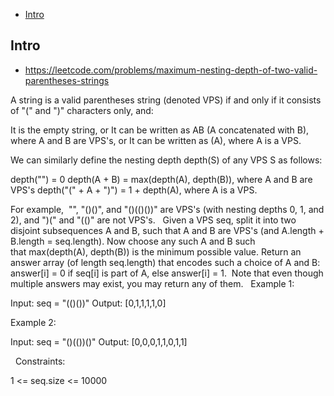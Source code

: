 - [Intro](#intro)

## Intro

- https://leetcode.com/problems/maximum-nesting-depth-of-two-valid-parentheses-strings

A string is a valid parentheses string (denoted VPS) if and only if it consists of "(" and ")" characters only, and:

It is the empty string, or
It can be written as AB (A concatenated with B), where A and B are VPS's, or
It can be written as (A), where A is a VPS.

We can similarly define the nesting depth depth(S) of any VPS S as follows:

depth("") = 0
depth(A + B) = max(depth(A), depth(B)), where A and B are VPS's
depth("(" + A + ")") = 1 + depth(A), where A is a VPS.

For example,  "", "()()", and "()(()())" are VPS's (with nesting depths 0, 1, and 2), and ")(" and "(()" are not VPS's.
 
Given a VPS seq, split it into two disjoint subsequences A and B, such that A and B are VPS's (and A.length + B.length = seq.length).
Now choose any such A and B such that max(depth(A), depth(B)) is the minimum possible value.
Return an answer array (of length seq.length) that encodes such a choice of A and B:  answer[i] = 0 if seq[i] is part of A, else answer[i] = 1.  Note that even though multiple answers may exist, you may return any of them.
 
Example 1:

Input: seq = "(()())"
Output: [0,1,1,1,1,0]

Example 2:

Input: seq = "()(())()"
Output: [0,0,0,1,1,0,1,1]

 
Constraints:

1 <= seq.size <= 10000

